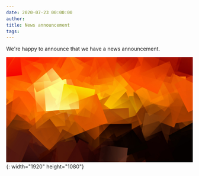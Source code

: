 ```yaml
---
date: 2020-07-23 00:00:00
author:
title: News announcement
tags:
---
```


We're happy to announce that we have a news announcement.

![](/uploads/background.jpg){: width="1920" height="1080"}